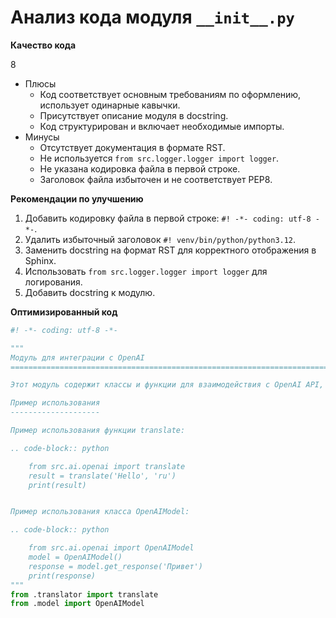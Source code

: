 # Анализ кода модуля `__init__.py`

**Качество кода**

8
- Плюсы
    - Код соответствует основным требованиям по оформлению, использует одинарные кавычки.
    - Присутствует описание модуля в docstring.
    - Код структурирован и включает необходимые импорты.
- Минусы
    - Отсутствует документация в формате RST.
    - Не используется `from src.logger.logger import logger`.
    - Не указана кодировка файла в первой строке.
    - Заголовок файла избыточен и не соответствует PEP8.

**Рекомендации по улучшению**

1.  Добавить кодировку файла в первой строке: `#! -*- coding: utf-8 -*-`.
2.  Удалить избыточный заголовок `#! venv/bin/python/python3.12`.
3.  Заменить docstring на формат RST для корректного отображения в Sphinx.
4.  Использовать `from src.logger.logger import logger` для логирования.
5.  Добавить docstring к модулю.

**Оптимизированный код**

```python
#! -*- coding: utf-8 -*-

"""
Модуль для интеграции с OpenAI
=========================================================================================

Этот модуль содержит классы и функции для взаимодействия с OpenAI API, включая перевод текста и работу с языковыми моделями.

Пример использования
--------------------

Пример использования функции translate:

.. code-block:: python

    from src.ai.openai import translate
    result = translate('Hello', 'ru')
    print(result)


Пример использования класса OpenAIModel:

.. code-block:: python

    from src.ai.openai import OpenAIModel
    model = OpenAIModel()
    response = model.get_response('Привет')
    print(response)
"""
from .translator import translate
from .model import OpenAIModel
```